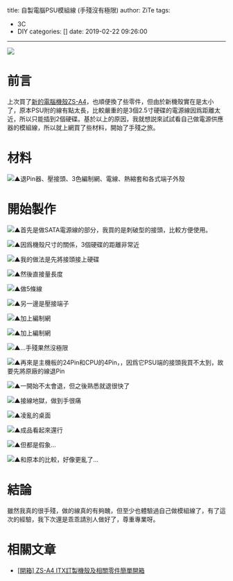 title: 自製電腦PSU模組線 (手殘沒有極限)
author: ZiTe
tags:
  - 3C
  - DIY
categories: []
date: 2019-02-22 09:26:00
---
![](https://1.bp.blogspot.com/-DWIH30NOyDI/XppYajhsUdI/AAAAAAAACFg/wPQROsxK1J0R6B1fgoHXJOisvhhVRSJDwCPcBGAsYHg/s640/ZPH_0309.JPG)
  
# 前言
上次買了[新的電腦機殼ZS-A4](/2019/02/unbox-zsa4itx/)，也順便換了些零件，但由於新機殼實在是太小了，原本PSU附的線有點太長，比較嚴重的是3個2.5寸硬碟的電源線因爲距離太近，所以只能插到2個硬碟。基於以上的原因，我就想説來試試看自己做電源供應器的模組線，所以就上網買了些材料，開始了手殘之旅。  
  
<!--more-->

# 材料

![▲退Pin器、壓接頭、3色編制網、電線、熱縮套和各式端子外殼](https://1.bp.blogspot.com/-EWtEbxLjS4E/XppYaoPVV2I/AAAAAAAACFg/uaQ5Z1Q_Rk4RIv-Cu-2NTjjXMKMd39FQwCPcBGAsYHg/s1600/ZPH_0266.JPG)

# 開始製作

![▲首先是做SATA電源線的部分，我買的是刺破型的接頭，比較方便使用。  ](https://1.bp.blogspot.com/-MlbTBRlPA5c/XppYaoJC1pI/AAAAAAAACFg/yvhG5UulaWYeEZVPNNBQuiX72bHGDhGgACPcBGAsYHg/s1600/ZPH_0271.JPG)

![▲因爲機殼尺寸的關係，3個硬碟的距離非常近](https://1.bp.blogspot.com/-poRiXGsXJxM/XppYakaWIjI/AAAAAAAACFg/Ynnpx6BjrvMOd1ftxNXzlSqeR90DyD6nACPcBGAsYHg/s1600/ZPH_0269.JPG)

![▲我的做法是先將接頭接上硬碟](https://1.bp.blogspot.com/-y2Nm42qS21s/XppYakRP4hI/AAAAAAAACFg/1PV28La4JW8MWOHjKDhaFEl85Bf8Rf9EwCPcBGAsYHg/s1600/ZPH_0272.JPG)

![▲然後直接量長度](https://1.bp.blogspot.com/-eSocx7RGYG8/XppYastuYuI/AAAAAAAACFg/9QY9p6XOOqoROPlIJnfg7yOrg9-JKYJ1wCPcBGAsYHg/s1600/ZPH_0273.JPG)

![▲做5條線 ](https://1.bp.blogspot.com/-hghLMlHSehY/XppYakmJTHI/AAAAAAAACFg/vs9cp0oOQe8jcn7SP4MNYPRJcaHa5_qywCPcBGAsYHg/s1600/ZPH_0274.JPG)

![▲另一邊是壓接端子 ](https://1.bp.blogspot.com/-fUaj5mjq8lA/XppYasQGGYI/AAAAAAAACFg/5XMSUfeAhEoqC6q8UbLzgE1Q7huPErGvACPcBGAsYHg/s1600/ZPH_0279.JPG)

![▲加上編制網  ](https://1.bp.blogspot.com/-oEHQr0xudiE/XppYancr3jI/AAAAAAAACFg/J530xPv8pDw2fJ7gZd9xX0j6om8g5SGtQCPcBGAsYHg/s1600/ZPH_0280.JPG)

![▲加上編制網](https://1.bp.blogspot.com/-sgx8Cz_dSNw/XppYan-ARwI/AAAAAAAACFg/SuJNND5BW3Mf1X8DBwu0vr_4xpJJvhlQwCPcBGAsYHg/s1600/ZPH_0307.JPG)

![▲...手殘果然沒極限](https://1.bp.blogspot.com/-83HzNrd9qbM/XppYapqpikI/AAAAAAAACFg/W7SNvHxQDBIfw8upUXpuoYN0Qamfh1sfACPcBGAsYHg/s1600/ZPH_0275.JPG)

![▲再來是主機板的24Pin和CPU的4Pin，，因爲它PSU端的接頭我買不太到，故要先將原廠的線退Pin](https://1.bp.blogspot.com/-k2kLmognHY4/XppYakIrBcI/AAAAAAAACFg/VL2Cot86eCYufvf8gFQQhfyQpOs-gtv0ACPcBGAsYHg/s1600/ZPH_0285.JPG)

![▲一開始不太會退，但之後熟悉就退很快了  ](https://1.bp.blogspot.com/-0VSeehEzx10/XppYav005nI/AAAAAAAACFg/pFcEhgL-X28xkpoXjnUfhmR7l8diBiu-gCPcBGAsYHg/s1600/ZPH_0286.JPG)

![▲接線地獄，做到手很痛](https://1.bp.blogspot.com/-p_6zdubEJcE/XppYai1AwPI/AAAAAAAACFg/gtn3d1BgW18YvBlCjwe8lTCRXIRrYmyZQCPcBGAsYHg/s1600/ZPH_0300.JPG)

![▲凌亂的桌面  ](https://1.bp.blogspot.com/-HqtR5oC0wn4/XppYapkk37I/AAAAAAAACFg/bC_ju-376P8htmk-dGxM50nOsDwI7GdqwCPcBGAsYHg/s1600/ZPH_0302.JPG)

![▲成品看起來還行](https://1.bp.blogspot.com/-bNQT25WOEvI/XppYapJweZI/AAAAAAAACFg/oeIF7ZjxoqooxCW7MrJNuRuZA7XzSUzUgCPcBGAsYHg/s1600/ZPH_0308.JPG)

![▲但都是假象...](https://1.bp.blogspot.com/-i2PxPSbhc1c/XppYalA_x9I/AAAAAAAACFg/Lrdge6_D-R4AQoppUz9cN5ltQthcglDEwCPcBGAsYHg/s1600/ZPH_0322.JPG)

![▲和原本的比較，好像更亂了...](https://1.bp.blogspot.com/-kBchy2UbDAg/XppYagGKBBI/AAAAAAAACFg/J2NWXUwA4NQ2OUyB3kt6tjWE6MBBGtoeQCPcBGAsYHg/s1600/ZPH_0267.JPG)

# 結論
雖然我真的很手殘，做的線真的有夠醜，但至少也體驗過自己做模組線了，有了這次的經驗，我下次還是乖乖請別人做好了，尊重專業呀。

# 相關文章

* [\[開箱\] ZS-A4 ITX訂製機殼及相關零件簡單開箱](/2019/02/unbox-zsa4itx/)